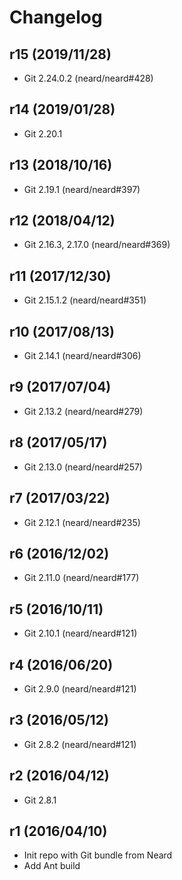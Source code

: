 # Changelog

## r15 (2019/11/28)

* Git 2.24.0.2 (neard/neard#428)

## r14 (2019/01/28)

* Git 2.20.1

## r13 (2018/10/16)

* Git 2.19.1 (neard/neard#397)

## r12 (2018/04/12)

* Git 2.16.3, 2.17.0 (neard/neard#369)

## r11 (2017/12/30)

* Git 2.15.1.2 (neard/neard#351)

## r10 (2017/08/13)

* Git 2.14.1 (neard/neard#306)

## r9 (2017/07/04)

* Git 2.13.2 (neard/neard#279)

## r8 (2017/05/17)

* Git 2.13.0 (neard/neard#257)

## r7 (2017/03/22)

* Git 2.12.1 (neard/neard#235)

## r6 (2016/12/02)

* Git 2.11.0 (neard/neard#177)

## r5 (2016/10/11)

* Git 2.10.1 (neard/neard#121)

## r4 (2016/06/20)

* Git 2.9.0 (neard/neard#121)

## r3 (2016/05/12)

* Git 2.8.2 (neard/neard#121)

## r2 (2016/04/12)

* Git 2.8.1

## r1 (2016/04/10)

* Init repo with Git bundle from Neard
* Add Ant build
